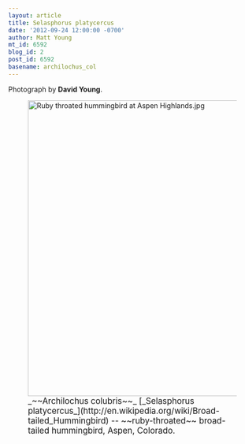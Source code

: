 ```yaml
---
layout: article
title: Selasphorus platycercus
date: '2012-09-24 12:00:00 -0700'
author: Matt Young
mt_id: 6592
blog_id: 2
post_id: 6592
basename: archilochus_col
---
```

Photograph by **David Young**.

<figure>
<img src="{{ site.baseurl }}/uploads/2012/Ruby%20throated%20hummingbird%20at%20Aspen%20Highlands.jpg" alt="Ruby throated hummingbird at Aspen Highlands.jpg" width="600" />
<figcaption markdown="span">
<big>_~~Archilochus colubris~~_ [_Selasphorus platycercus_](http://en.wikipedia.org/wiki/Broad-tailed_Hummingbird) -- ~~ruby-throated~~ broad-tailed hummingbird, Aspen, Colorado.</big>

</figcaption>
</figure>
